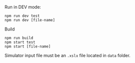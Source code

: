 Run in DEV mode:
```
npm run dev test
npm run dev [file-name]
```

Build
```
npm run build
npm start test
npm start [file-name]
```

Simulator input file must be an `.xslx` file located in `data` folder.
